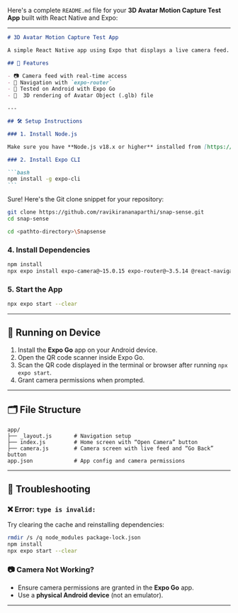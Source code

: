 Here's a complete `README.md` file for your **3D Avatar Motion Capture Test App** built with React Native and Expo:

---

````markdown
# 3D Avatar Motion Capture Test App

A simple React Native app using Expo that displays a live camera feed. Built with `expo-router`, `expo-camera`, and designed for further extension into 3D avatar motion capture using tools like `expo-gl`, `expo-three`, and `three`.

## 🚀 Features

- 📷 Camera feed with real-time access
- 🔁 Navigation with `expo-router`
- 📱 Tested on Android with Expo Go
- 🧩  3D rendering of Avatar Object (.glb) file 

---

## 🛠️ Setup Instructions

### 1. Install Node.js

Make sure you have **Node.js v18.x or higher** installed from [https://nodejs.org](https://nodejs.org).

### 2. Install Expo CLI

```bash
npm install -g expo-cli
```
````

Sure! Here's the Git clone snippet for your repository:

```bash
git clone https://github.com/ravikirananaparthi/snap-sense.git
cd snap-sense
```

```bash
cd <pathto-directory>\Snapsense
```

### 4. Install Dependencies

```bash
npm install
npx expo install expo-camera@~15.0.15 expo-router@~3.5.14 @react-navigation/native@^6.1.17 @react-navigation/stack@^6.3.29
```

### 5. Start the App

```bash
npx expo start --clear
```

---

## 📱 Running on Device

1. Install the **Expo Go** app on your Android device.
2. Open the QR code scanner inside Expo Go.
3. Scan the QR code displayed in the terminal or browser after running `npx expo start`.
4. Grant camera permissions when prompted.

---

## 🗂️ File Structure

```
app/
├── _layout.js       # Navigation setup
├── index.js         # Home screen with “Open Camera” button
├── camera.js        # Camera screen with live feed and “Go Back” button
app.json             # App config and camera permissions
```

---

## 🧪 Troubleshooting

### ❌ Error: `type is invalid:`

Try clearing the cache and reinstalling dependencies:

```bash
rmdir /s /q node_modules package-lock.json
npm install
npx expo start --clear
```

### 📷 Camera Not Working?

- Ensure camera permissions are granted in the **Expo Go** app.
- Use a **physical Android device** (not an emulator).

---
